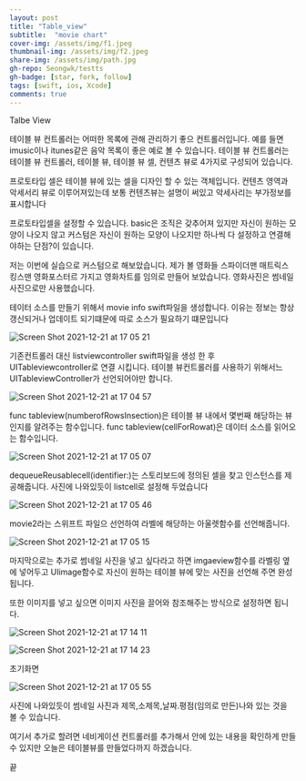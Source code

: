 ```yaml
---
layout: post
title: "Table_view" 
subtitle:  "movie chart"
cover-img: /assets/img/f1.jpeg
thumbnail-img: /assets/img/f2.jpeg
share-img: /assets/img/path.jpg
gh-repo: Seongwk/testts
gh-badge: [star, fork, follow]
tags: [swift, ios, Xcode]
comments: true
---
```


Talbe View

테이블 뷰 컨트롤러는 어떠한 목록에 관해 관리하기 좋으 컨트롤러입니다.
예를 들면 imusic이나 itunes같은 음악 목록이 좋은 예로 볼 수 있습니다.
테이블 뷰 컨트롤러는 테이블 뷰 컨트롤러, 테이블 뷰, 테이블 뷰 셀, 컨텐츠 뷰로 4가지로 구성되어 있습니다.

프로토타입 셀은 테이블 뷰에 있는 셀을 디자인 할 수 있는 객체입니다. 컨텐츠 영역과 악세서리 뷰로 이루어져있는데 
보통 컨텐츠뷰는 설명이 써있고 악세사리는 부가정보를 표시합니다

프로토타입셀을 설정할 수 있습니다.  basic은 조직은 갖추어져 있지만 자신이 원하는 모양이 나오지 않고 커스텀은 자신이 원하는 모양이 나오지만 하나씩
다 설정하고 연결해야하는 단점?이 있습니다. 

저는 이번에 실습으로 커스텀으로 해보았습니다. 제가 볼 영화들 스파이더맨 매트릭스 킹스맨 영화포스터르 가지고 영화차트를 임의로 만들어 보았습니다.
영화사진은 썸네일 사진으로만 사용했습니다.

테이터 소스를 만들기 위해서 movie info swift파일을 생성합니다. 
이유는 정보는 항상 갱신되거나 업데이트 되기떄문에 따로 소스가 필요하기 떄문입니다

![Screen Shot 2021-12-21 at 17 05 21](https://user-images.githubusercontent.com/40172001/146894459-f3767e67-cd17-461a-8f08-9c0dfe93c5a4.png)



기존컨트롤러 대신 listviewcontroller swift파일을 생성 한 후 UITableviewcontroller로 연결 시킵니다. 
테이블 뷰컨트롤러를 사용하기 위해서느 UITableviewController가 선언되어야만 합니다.

![Screen Shot 2021-12-21 at 17 04 57](https://user-images.githubusercontent.com/40172001/146894493-d46af32d-9055-4878-8cba-69de3fb900ab.png)


func tableview(numberofRowsInsection)은 테이블 뷰 내에서 몇번째 해당하는 뷰인지를 알려주는 함수입니다.
func tableview(cellForRowat)은 데이터 소스를 읽어오는 함수입니다.

![Screen Shot 2021-12-21 at 17 05 07](https://user-images.githubusercontent.com/40172001/146894540-565cf741-8519-4650-bf7d-d71bd711d066.png)

dequeueReusablecell(identifier:)는 스토리보드에 정의된 셀을 찾고 인스턴스를 제공해줍니다.
사진에 나와있듯이 listcell로 설정해 두었습니다

![Screen Shot 2021-12-21 at 17 05 46](https://user-images.githubusercontent.com/40172001/146894691-514ed9d2-1976-46a9-82ef-16394220c217.png)


movie2라는 스위프트 파일으 선언하여 라벨에 해당하는 아울렛함수를 선언해줍니다.

![Screen Shot 2021-12-21 at 17 05 15](https://user-images.githubusercontent.com/40172001/146894575-cd93aa03-ea34-4eef-bbf1-774efab17197.png)


마지막으로는 추가로 썸네일 사진을 넣고 싶다라고 하면 imgaeview함수를 라벨링 옆에 넣어두고 UIimage함수로 
자신이 원하는 테이블 뷰에 맞는 사진을 선언해 주면 완성됩니다.

또한 이미지를 넣고 싶으면 이미지 사진을 끌어와 참조해주는 방식으로 설정하면 됩니다.


![Screen Shot 2021-12-21 at 17 14 11](https://user-images.githubusercontent.com/40172001/146894856-773ef945-8439-4f00-a6e1-1d3bf8089b75.png)

![Screen Shot 2021-12-21 at 17 14 23](https://user-images.githubusercontent.com/40172001/146894875-4890bec1-91b6-4d12-916a-6656d2d66f82.png)

초기화면

![Screen Shot 2021-12-21 at 17 05 55](https://user-images.githubusercontent.com/40172001/146894990-001cbf19-257e-4e0a-a3fd-43c0670b5fc7.png)

사진에 나와있듯이 썸네일 사진과 제목,소제목,날짜.평점(임의로 만든)나와 있는 것을 볼 수 있습니다.

여기서 추가로 할려면 네비게이션 컨트롤러를 추가해서 안에 있는 내용을 확인하게 만들 수 있지만 
오늘은 테이블뷰를 만들었다까지 하겠습니다.

끝
